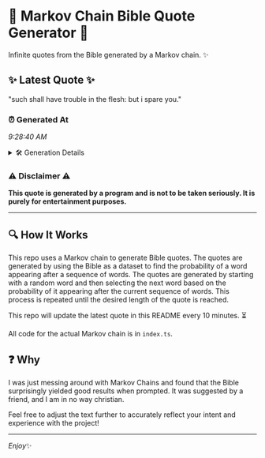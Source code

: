 # 📖 Markov Chain Bible Quote Generator 📖

Infinite quotes from the Bible generated by a Markov chain. ✨

## ✨ Latest Quote ✨
"such shall have trouble in the flesh: but i spare you."

### ⏰ Generated At
*9:28:40 AM*

<details>
    <summary>🛠️ Generation Details</summary>
    <p>
        <strong>🌱 Seed:</strong> such<br>
        <strong>🔄 Iterations:</strong> 10<br>
        <strong>📜 Context History:</strong><br>[ such ]: shall<br>[ such, shall ]: have<br>[ such, shall, have ]: trouble<br>[ such, shall, have, trouble ]: in<br>[ such, shall, have, trouble, in ]: the<br>[ such, shall, have, trouble, in, the ]: flesh:<br>[ shall, have, trouble, in, the, flesh: ]: but<br>[ have, trouble, in, the, flesh:, but ]: i<br>[ trouble, in, the, flesh:, but, i ]: spare<br>[ in, the, flesh:, but, i, spare ]: you.<br>
    </p>
</details>

### ⚠️ Disclaimer ⚠️
**This quote is generated by a program and is not to be taken seriously. It is purely for entertainment purposes.**

---

## 🔍 How It Works

This repo uses a Markov chain to generate Bible quotes. The quotes are generated by using the Bible as a dataset to find the probability of a word appearing after a sequence of words. The quotes are generated by starting with a random word and then selecting the next word based on the probability of it appearing after the current sequence of words. This process is repeated until the desired length of the quote is reached.

This repo will update the latest quote in this README every 10 minutes. ⏳

All code for the actual Markov chain is in `index.ts`.

## ❓ Why

I was just messing around with Markov Chains and found that the Bible surprisingly yielded good results when prompted. 
It was suggested by a friend, and I am in no way christian.

Feel free to adjust the text further to accurately reflect your intent and experience with the project!

---

*Enjoy*✨
